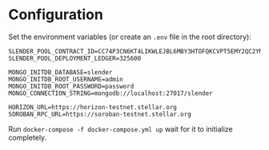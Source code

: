 # Configuration

Set the environment variables (or create an `.env` file in the root directory):

```
SLENDER_POOL_CONTRACT_ID=CC74P3CN6KT4LIKWLEJBL6MBY3HTOFQKCVPT5EMY2QC2YMNQCRYKG22O
SLENDER_POOL_DEPLOYMENT_LEDGER=325600

MONGO_INITDB_DATABASE=slender
MONGO_INITDB_ROOT_USERNAME=admin
MONGO_INITDB_ROOT_PASSWORD=password
MONGO_CONNECTION_STRING=mongodb://localhost:27017/slender

HORIZON_URL=https://horizon-testnet.stellar.org
SOROBAN_RPC_URL=https://soroban-testnet.stellar.org
```

Run `docker-compose -f docker-compose.yml up` wait for it to initialize completely.
